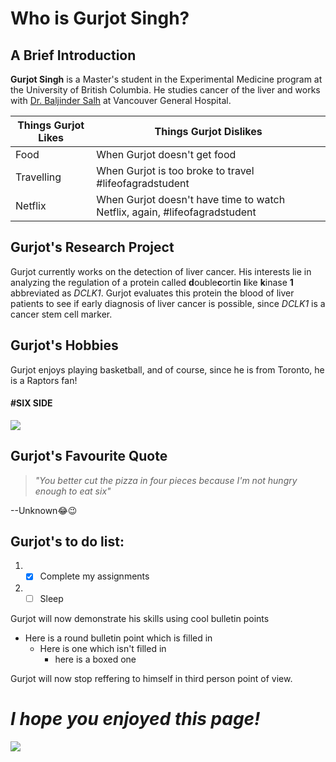 # Who is Gurjot Singh?
## A Brief Introduction
**Gurjot Singh** is a Master's student in the Experimental Medicine program at the University of British Columbia. He studies cancer of the liver and works with [Dr. Baljinder Salh](https://www.vchri.ca/researchers/baljinder-salh) at Vancouver General Hospital.

|    **Things Gurjot Likes**    |                    **Things Gurjot Dislikes**                              |
|-------------------------------|----------------------------------------------------------------------------|
|             Food              |                   When Gurjot doesn't get food                             |
|          Travelling           |          When Gurjot is too broke to travel #lifeofagradstudent            |
|           Netflix             | When Gurjot doesn't have time to watch Netflix, again, #lifeofagradstudent |

## Gurjot's Research Project
Gurjot currently works on the detection of liver cancer. His interests lie in analyzing the regulation of a protein called **d**ouble**c**ortin **l**ike **k**inase **1** abbreviated as *DCLK1*. Gurjot evaluates this protein the blood of liver patients to see if early diagnosis of liver cancer is possible, since *DCLK1* is a cancer stem cell marker.

## Gurjot's Hobbies
Gurjot enjoys playing basketball, and of course, since he is from Toronto, he is a Raptors fan!
#### #SIX SIDE

![](https://media.giphy.com/media/l0K46BDNuBnGJryiA/giphy.gif)

## Gurjot's Favourite Quote

> *"You better cut the pizza in four pieces because
> I'm not hungry enough to eat six"*

--Unknown:joy::wink:

## Gurjot's to do list:

1. - [x] Complete my assignments
2. - [ ] Sleep

Gurjot will now demonstrate his skills using cool bulletin points

- Here is a round bulletin point which is filled in
	+ Here is one which isn't filled in
		* here is a boxed one

Gurjot will now stop reffering to himself in third person point of view.

# *I hope you enjoyed this page!*

![](https://media.giphy.com/media/61XU8x3pyldxTcjye8/giphy.gif)
